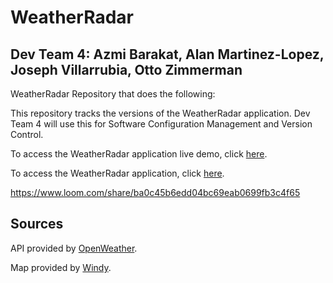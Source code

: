 # WeatherRadar
## Dev Team 4: Azmi Barakat, Alan Martinez-Lopez, Joseph Villarrubia, Otto Zimmerman
WeatherRadar Repository that does the following:

This repository tracks the versions of the WeatherRadar application. Dev Team 4 will use this for Software Configuration Management and Version Control.

To access the WeatherRadar application live demo, click [here](https://www.loom.com/share/ba0c45b6edd04bc69eab0699fb3c4f65).

To access the WeatherRadar application, click [here](https://am26001.github.io/WeatherRadar/index.html).

https://www.loom.com/share/ba0c45b6edd04bc69eab0699fb3c4f65


## Sources
API provided by [OpenWeather](https://openweathermap.org/api).

Map provided by [Windy](https://www.windy.com/41.876/-87.624?41.408,-87.624,8).
